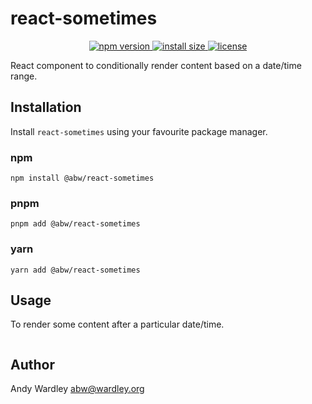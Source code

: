 # react-sometimes

<p align="center">
  <a href="https://www.npmjs.com/package/react-sometimes">
    <img src="https://img.shields.io/npm/v/react-sometimes.svg" alt="npm version" >
  </a>
  <a href="https://packagephobia.now.sh/result?p=react-sometimes">
    <img src="https://packagephobia.now.sh/badge?p=react-sometimes" alt="install size" >
  </a>
  <a href="https://github.com/abw/react-sometimes/blob/master/LICENSE.md">
    <img src="https://img.shields.io/npm/l/react-sometimes.svg" alt="license">
  </a>
</p>

React component to conditionally render content based on a date/time range.

## Installation

Install `react-sometimes` using your favourite package manager.

### npm

    npm install @abw/react-sometimes

### pnpm

    pnpm add @abw/react-sometimes

### yarn

    yarn add @abw/react-sometimes


## Usage

To render some content after a particular date/time.

```jsx

```

## Author

Andy Wardley <abw@wardley.org>

[npm-badge]: https://img.shields.io/npm/v/react-sometimes.svg
[npm]: https://www.npmjs.org/package/react-sometimes
